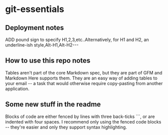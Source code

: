 # git-essentials

## Deployment notes
ADD pound sign to specify H1,2,3,etc..Alternatively, for H1 and H2, an underline-ish style,Alt-H1,Alt-H2---

## How to use this repo notes
Tables aren't part of the core Markdown spec, but they are part of GFM and Markdown Here supports them. They are an easy way of adding tables to your email -- a task that would otherwise require copy-pasting from another application.

## Some new stuff in the readme
Blocks of code are either fenced by lines with three back-ticks ```, or are indented with four spaces. I recommend only using the fenced code blocks -- they're easier and only they support syntax highlighting.

